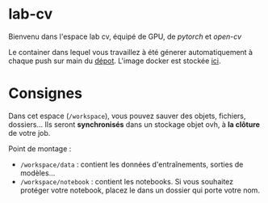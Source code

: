 # lab-cv
Bienvenu dans l'espace lab cv, équipé de GPU, de _pytorch_ et _open-cv_

Le container dans lequel vous travaillez à été génerer automatiquement à chaque push sur main du [dépot](https://github.com/datalab-mi/lab-cv). L'image docker est stockée [ici](https://github.com/orgs/datalab-mi/packages/container/package/lab-cv).

# Consignes
Dans cet espace (`/workspace`), vous pouvez sauver des objets, fichiers, dossiers... Ils seront **synchronisés** dans un stockage objet ovh, à **la clôture** de votre job.

Point de montage :
- `/workspace/data` : contient les données d'entraînements, sorties de modèles...
- `/workspace/notebook` : contient les notebooks. Si vous souhaitez protéger votre notebook, placez le dans un dossier qui porte votre nom.
